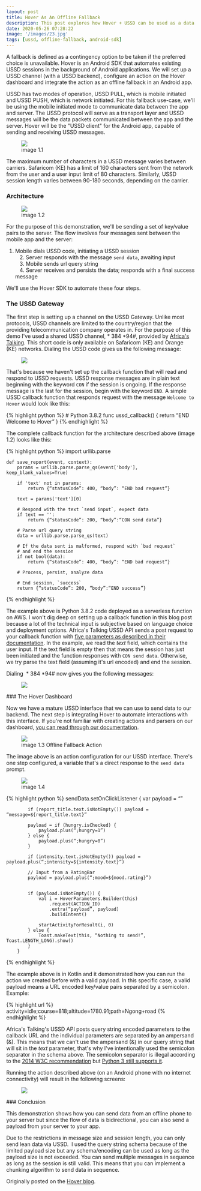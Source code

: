 ```yaml
---
layout: post
title: Hover As An Offline Fallback
description: This post explores how Hover + USSD can be used as a data fallback when internet connectivity is unavailable.
date: 2020-05-26 07:28:22
image: '/images/23.jpg'
tags: [ussd, offline-fallback, android-sdk]
---
```


A fallback is defined as a contingency option to be taken if the preferred choice is unavailable. Hover is an Android SDK that automates existing USSD sessions in the background of Android applications. We will set up a USSD channel (with a USSD backend), configure an action on the Hover dashboard and integrate the action as an offline fallback in an Android app.

USSD has two modes of operation, USSD PULL, which is mobile initiated and USSD PUSH, which is network initiated. For this fallback use-case, we'll be using the mobile initiated mode to communicate data between the app and server. The USSD protocol will serve as a transport layer and USSD messages will be the data packets communicated between the app and the server. Hover will be the "USSD client" for the Android app, capable of sending and receiving USSD messages.

<figure class="kg-card kg-image-card kg-card-hascaption"><img src="/images/ussd-flow-2.jpg" class="kg-image"><figcaption>image 1.1</figcaption></figure>

The maximum number of characters in a USSD message varies between carriers. Safaricom (KE) has a limit of 160 characters sent from the network from the user and a user input limit of 80 characters. Similarly, USSD session length varies between 90-180 seconds, depending on the carrier.

### Architecture
<figure class="kg-card kg-image-card kg-card-hascaption"><img src="/images/architecture.jpg" class="kg-image"><figcaption>image 1.2</figcaption></figure>

For the purpose of this demonstration, we'll be sending a set of key/value pairs to the server. The flow involves four messages sent between the mobile app and the server:  
 1. Mobile dials USSD code, initiating a USSD session  
 &nbsp; &nbsp;2. Server responds with the message `send data`, awaiting input  
 &nbsp; &nbsp;3. Mobile sends url query string  
 &nbsp; &nbsp;4. Server receives and persists the data; responds with a final success message

We'll use the Hover SDK to automate these four steps.

### The USSD Gateway 

The first step is setting up a channel on the USSD Gateway. Unlike most protocols, USSD channels are limited to the country/region that the providing telecommunication company operates in. For the purpose of this demo I've used a shared USSD channel, \* 384 \*94#, provided by [Africa's Talking](https://africastalking.com/). This short code is only available on Safaricom (KE) and Orange (KE) networks. Dialing the USSD code gives us the following message:

<figure class="kg-card kg-image-card"><img src="/images/Screenshot_20200518_164016-1.jpg" class="kg-image"></figure>

That's because we haven't set up the callback function that will read and respond to USSD requests. USSD response messages are in plain text beginning with the keyword `CON` if the session is ongoing. If the response message is the last for the session, begin with the keyword `END`. A simple USSD callback function that responds request with the message `Welcome to Hover` would look like this:

<!--kg-card-begin: markdown-->
{% highlight python %}
    # Python 3.8.2
    func ussd_callback() {
        return “END Welcome to Hover”
    }
{% endhighlight %}

<!--kg-card-end: markdown-->

The complete callback function for the architecture described above (image 1.2) looks like this:

<!--kg-card-begin: markdown-->
{% highlight python %}
    import urllib.parse
    
    def save_report(event, context):
        params = urllib.parse.parse_qs(event['body'], keep_blank_values=True)
    
        if 'text' not in params:
            return {“statusCode”: 400, “body”: “END bad request”}
    
        text = params['text'][0]
        
        # Respond with the text `send input`, expect data
        if text == '':
            return {“statusCode”: 200, “body”:“CON send data”}
        
        # Parse url query string
        data = urllib.parse.parse_qs(text)
        
        # If the data sent is malformed, respond with `bad request`
        # and end the session
        if not bool(data):
            return {“statusCode”: 400, “body”: “END bad request”}
    
        # Process, persist, analyze data
        
        # End session, `success`
        return {“statusCode”: 200, “body”:“END success”}
{% endhighlight %}  

<!--kg-card-end: markdown-->

The example above is Python 3.8.2 code deployed as a serverless function on AWS. I won't dig deep on setting up a callback function in this blog post because a lot of the technical input is subjective based on language choice and deployment options. Africa's Talking USSD API sends a post request to your callback function with [five parameters as described in their documentation](https://build.at-labs.io/docs/ussd%2Foverview). In the example, we read the _text_ field, which contains the user input. If the text field is empty then that means the session has just been initiated and the function responses with `CON send data`. Otherwise, we try parse the text field (assuming it's url encoded) and end the session.

Dialing &nbsp;\* 384 \*94# now gives you the following messages:

<figure class="kg-card kg-image-card kg-width-full"><img src="/images/Screenshot_20200518-164351-1.jpg" class="kg-image"></figure>
### The Hover Dashboard

Now we have a mature USSD interface that we can use to send data to our backend. The next step is integrating Hover to automate interactions with this interface. If you're not familiar with creating actions and parsers on our dashboard, [you can read through our documentation](https://docs.usehover.com/actions).

<figure class="kg-card kg-image-card kg-card-hascaption"><img src="/images/offline-fallback-action.png" class="kg-image"><figcaption>image 1.3 Offline Fallback Action</figcaption></figure>

The image above is an action configuration for our USSD interface. There's one step configured, a variable that's a direct response to the `send data` prompt.

<figure class="kg-card kg-image-card kg-card-hascaption"><img src="/images/offline-fallback-parsers.png" class="kg-image"><figcaption>image 1.4</figcaption></figure>


<!--
The action has two parsers; a success parser and a failure parser. The success parser matches the message _success_, denoting a successful end of the USSD session. Similarly, the failure parser matches the message _bad request_, denoting a failed session.

### The Hover SDK

The final step is automating this USSD action from an Android app. This part requires the Hover SDK to run, instructions on how to[install it are in our documentation](https://docs.usehover.com/installation).

<!--kg-card-begin: markdown-->
{% highlight python %}
sendData.setOnClickListener {
            var payload = “”

            if (report_title.text.isNotEmpty()) payload = “message=${report_title.text}”

            payload = if (hungry.isChecked) {
                payload.plus(“;hungry=1”)
            } else {
                payload.plus(“;hungry=0”)
            }
            
            if (intensity.text.isNotEmpty()) payload = payload.plus(“;intensity=${intensity.text}”)
            
            // Input from a RatingBar
            payload = payload.plus(“;mood=${mood.rating}”)


            if (payload.isNotEmpty()) {
                val i = HoverParameters.Builder(this)
                    .request(ACTION_ID)
                    .extra(“payload”, payload)
                    .buildIntent()

                startActivityForResult(i, 0)
            } else {
                Toast.makeText(this, “Nothing to send!”, Toast.LENGTH_LONG).show()
            }
        }
{% endhighlight %}
<!--kg-card-end: markdown-->

The example above is in Kotlin and it demonstrated how you can run the action we created before with a valid payload. In this specific case, a valid payload means a URL encoded key/value pairs separated by a semicolon. Example:

<!--kg-card-begin: markdown-->
{% highlight url %}
activity=idle;course=818;altitude=1780.91;path=Ngong+road
{% endhighlight %}

<!--kg-card-end: markdown-->

Africa's Talking's USSD API posts query string encoded parameters to the callback URL and the individual parameters are separated by an ampersand (&). This means that we can't use the ampersand (&) in our query string that will sit in the _text_ parameter, that's why I've intentionally used the semicolon separator in the schema above. The semicolon separator is illegal according to the [2014 W3C recommendation](https://www.w3.org/TR/2014/REC-html5-20141028/forms.html#url-encoded-form-data) but [Python 3 still supports it](https://github.com/python/cpython/blob/3.8/Lib/urllib/parse.py#L375).

Running the action described above (on an Android phone with no internet connectivity) will result in the following screens:

<figure class="kg-card kg-image-card"><img src="/images/offline-fallback-screens.jpg" class="kg-image"></figure>
### Conclusion

This demonstration shows how you can send data from an offline phone to your server but since the flow of data is bidirectional, you can also send a payload from your server to your app.

Due to the restrictions in message size and session length, you can only send lean data via USSD. &nbsp;I used the query string schema because of the limited payload size but any schema/encoding can be used as long as the payload size is not exceeded. You can send multiple messages in sequence as long as the session is still valid. This means that you can implement a chunking algorithm to send data in sequence.

Originally posted on the [Hover blog](https://blog.usehover.com/hover-offline-fallback/).
